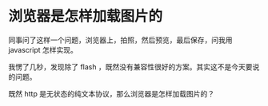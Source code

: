 # 浏览器是怎样加载图片的

同事问了这样一个问题，浏览器上，拍照，然后预览，最后保存，问我用 javascript 怎样实现。

我愣了几秒，发现除了 flash ，既然没有兼容性很好的方案。其实这不是今天要说的问题。

既然 http 是无状态的纯文本协议，那么浏览器是怎样加载图片的？